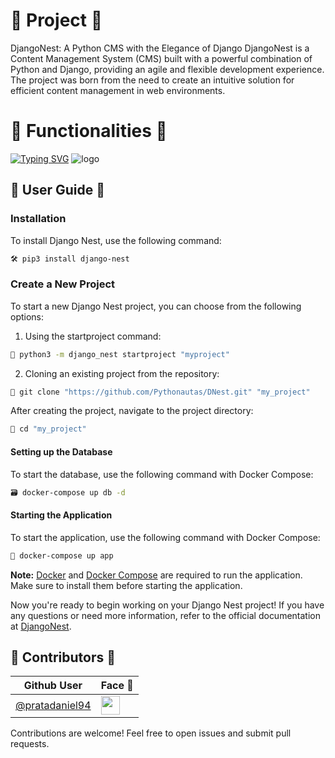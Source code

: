 # 🚀 Project 🚀
DjangoNest: A Python CMS with the Elegance of Django
DjangoNest is a Content Management System (CMS) built with a powerful combination of Python and Django, providing an agile and flexible development experience. The project was born from the need to create an intuitive solution for efficient content management in web environments.
# 🔧 Functionalities 🔧
 [![Typing SVG](https://readme-typing-svg.demolab.com?font=Fira+Code&size=25&pause=1000&color=B200F7&multiline=true&random=&width=435&height=200&lines=+Intuitive+content+management;+Robust+API+for+integration;+Extensible+through+plugins;User-friendly+administrative+interface)](https://git.io/typing-svg)
![logo](https://i.ibb.co/xsFqYxs/logo.png)

## 📘 User Guide 📘

### Installation
To install Django Nest, use the following command:

```bash
🛠️ pip3 install django-nest     
```

### Create a New Project
To start a new Django Nest project, you can choose from the following options:

1. Using the startproject command:

```bash 
🌟 python3 -m django_nest startproject "myproject"
```

2. Cloning an existing project from the repository:

```bash
🌟 git clone "https://github.com/Pythonautas/DNest.git" "my_project"
```

After creating the project, navigate to the project directory:

```bash
📁 cd "my_project"
```

#### Setting up the Database

To start the database, use the following command with Docker Compose:
```bash
🗃️ docker-compose up db -d
```
#### Starting the Application
To start the application, use the following command with Docker Compose:

```bash
📱 docker-compose up app
 ```

**Note:**
[Docker](https://docs.docker.com/engine/install/) and [Docker Compose](https://docs.docker.com/compose/) are required to run the application. Make sure to install them before starting the application.

Now you're ready to begin working on your Django Nest project! If you have any questions or need more information, refer to the official documentation at [DjangoNest]().


## 👥 Contributors 👥

| Github User                                            | Face 🤭                                                                                          |
| ------------------------------------------------------ | ------------------------------------------------------------------------------------------------ |
| [@pratadaniel94](https://www.github.com/pratadaniel94) | <img src="https://avatars.githubusercontent.com/u/27214522?v=4" height="30px" align="center"  /> |


Contributions are welcome! Feel free to open issues and submit pull requests.